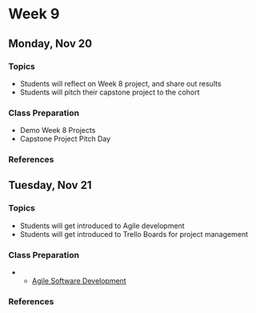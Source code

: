 # Week 9

## Monday, Nov 20

### Topics

- Students will reflect on Week 8 project, and share out results
- Students will pitch their capstone project to the cohort

### Class Preparation

- Demo Week 8 Projects
- Capstone Project Pitch Day

### References

## Tuesday, Nov 21

### Topics

- Students will get introduced to Agile development
- Students will get introduced to Trello Boards for project management

### Class Preparation

- - [Agile Software Development](https://wecancodeit.github.io/java-slides/agile/intro/#/)

### References

